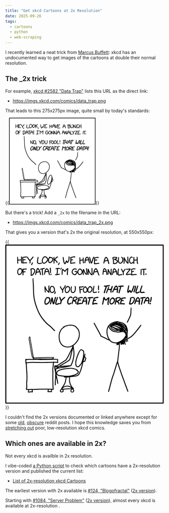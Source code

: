 ```yaml
---
title: "Get xkcd Cartoons at 2x Resolution"
date: 2025-09-26
tags:
  - cartoons
  - python
  - web-scraping
---
```


I recently learned a neat trick from [Marcus Buffett](https://mbuffett.com/): xkcd has an undocumented way to get images of the cartoons at double their normal resolution.

## The \_2x trick

For example, [xkcd #2582 "Data Trap"](https://xkcd.com/2582/) lists this URL as the direct link:

- <https://imgs.xkcd.com/comics/data_trap.png>

That leads to this 275x275px image, quite small by today's standards:

{{<img src="data_trap.png">}}

But there's a trick! Add a `_2x` to the filename in the URL:

- <https://imgs.xkcd.com/comics/data_trap_2x.png>

That gives you a version that's 2x the original resolution, at 550x550px:

{{<img src="data_trap_2x.png">}}

I couldn't find the 2x versions documented or linked anywhere except for some [old](https://www.reddit.com/r/xkcd/comments/5huz2a/xkcd_comics_are_being_replaced_with_2xresolution/), [obscure](https://www.reddit.com/r/xkcd/comments/g23yqe/you_should_know_that_for_all_comics_after_xkcd/) reddit posts. I hope this knowledge saves you from [stretching out](https://xkcd.com/1683/) poor, low-resolution xkcd comics.

## Which ones are available in 2x?

Not every xkcd is availble in 2x resolution.

I vibe-coded [a Python script](check_xkcd_2x.py) to check which cartoons have a 2x-resolution version and published the current list:

- [List of 2x-resolution xkcd Cartoons](2x-list/)

The earliest version with 2x available is [#124, "Blogofractal"](https://xkcd.com/124/) ([2x version](https://imgs.xkcd.com/comics/blogofractal_2x.png)).

Starting with [#1084, "Server Problem"](https://xkcd.com/1084/) ([2x version](https://imgs.xkcd.com/comics/server_problem_2x.png)), almost every xkcd is available at 2x-resolution .
